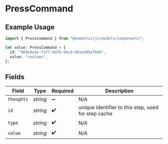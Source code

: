 # PressCommand

## Example Usage

```typescript
import { PressCommand } from "@momentic/js/models/components";

let value: PressCommand = {
  id: "969e9a3e-fa77-4dfb-94cd-66ae395efb9b",
  value: "<value>",
};
```

## Fields

| Field                                               | Type                                                | Required                                            | Description                                         |
| --------------------------------------------------- | --------------------------------------------------- | --------------------------------------------------- | --------------------------------------------------- |
| `thoughts`                                          | *string*                                            | :heavy_minus_sign:                                  | N/A                                                 |
| `id`                                                | *string*                                            | :heavy_check_mark:                                  | unique identifier to this step, used for step cache |
| `type`                                              | *string*                                            | :heavy_check_mark:                                  | N/A                                                 |
| `value`                                             | *string*                                            | :heavy_check_mark:                                  | N/A                                                 |
